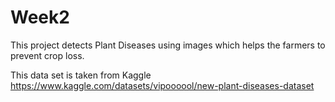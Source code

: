 # Week2
This project detects Plant Diseases using images which helps the farmers to prevent crop loss.


This data set is taken from Kaggle 
https://www.kaggle.com/datasets/vipoooool/new-plant-diseases-dataset
